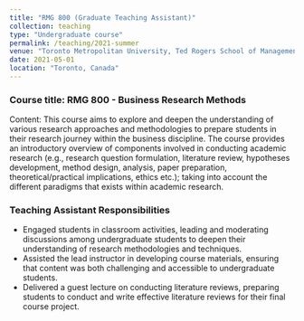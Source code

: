 ```yaml
---
title: "RMG 800 (Graduate Teaching Assistant)"
collection: teaching
type: "Undergraduate course"
permalink: /teaching/2021-summer
venue: "Toronto Metropolitan University, Ted Rogers School of Management"
date: 2021-05-01
location: "Toronto, Canada"
---
```

### Course title: RMG 800 - Business Research Methods

Content: This course aims to explore and deepen the understanding of various research approaches and methodologies to prepare students in their research journey within the business discipline. The course provides an introductory overview of components involved in conducting academic research (e.g., research question formulation, literature review, hypotheses development, method design, analysis, paper preparation, theoretical/practical implications, ethics etc.); taking into account the different paradigms that exists within academic research.

### Teaching Assistant Responsibilities

* Engaged students in classroom activities, leading and moderating discussions among undergraduate students to deepen their understanding of research methodologies and techniques.
* Assisted the lead instructor in developing course materials, ensuring that content was both challenging and accessible to undergraduate students.
* Delivered a guest lecture on conducting literature reviews, preparing students to conduct and write effective literature reviews for their final course project.
